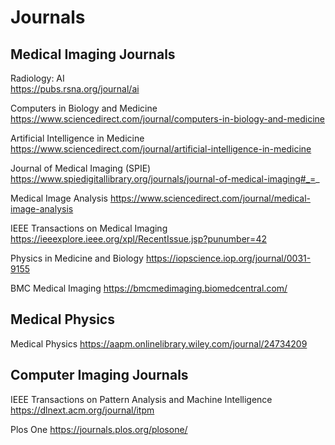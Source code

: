 # Journals

## Medical Imaging Journals

Radiology: AI \
https://pubs.rsna.org/journal/ai

Computers in Biology and Medicine
https://www.sciencedirect.com/journal/computers-in-biology-and-medicine

Artificial Intelligence in Medicine
https://www.sciencedirect.com/journal/artificial-intelligence-in-medicine

Journal of Medical Imaging (SPIE)
https://www.spiedigitallibrary.org/journals/journal-of-medical-imaging#_=_

Medical Image Analysis
https://www.sciencedirect.com/journal/medical-image-analysis

IEEE Transactions on Medical Imaging
https://ieeexplore.ieee.org/xpl/RecentIssue.jsp?punumber=42

Physics in Medicine and Biology
https://iopscience.iop.org/journal/0031-9155

BMC Medical Imaging
https://bmcmedimaging.biomedcentral.com/

## Medical Physics 

Medical Physics
https://aapm.onlinelibrary.wiley.com/journal/24734209


## Computer Imaging Journals

IEEE Transactions on Pattern Analysis and Machine Intelligence
https://dlnext.acm.org/journal/itpm

Plos One
https://journals.plos.org/plosone/